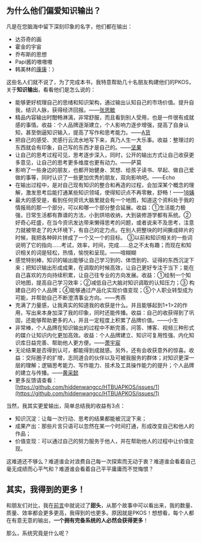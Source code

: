 ## 为什么他们偏爱知识输出？

凡是在您脑海中留下深刻印象的名字，他们都在输出：
- 达芬奇的画
- 霍金的宇宙
- 乔布斯的思想
- Papi酱的嗷嗷嗷
- 韩美林的[康康](http://baike.baidu.com/link?url=5eqU1dJjTdb2UWX1R6X0VMPEGIj0g-wBp9f2JL9BpI0X5QkScbPQfYIxTXVCnOzHnGQMiA9NdXhtB2vVMo30MWsV3OsUZggw68fwHQhpiza)：）

这些名人们就不说了，为了完成本书，我特意帮助几十名朋友构建他们的PKOS，关于**知识输出**，看看他们是怎么说的：

- 能够更好梳理自己的思绪和知识架构，通过输出认知自己的市场价值。提升自我，结识人脉，获得经济回报。——[张思敏](http://blog.sina.com.cn/siminchang)
- 精品内容输出时酣畅淋漓，非常舒服，而且看到别人受用，也是一件很有成就感的事情。收益：个人品牌逐渐建立，个人影响力逐步增强，提高了自身认知，甚至倒逼知识输入，提高了写作和思考能力。——[A货](http://lvtory.com/)
- 把自己的感受、灵感行云流水地写下来，真乃人生一大乐事。收益：整理过的东西就会有印象，自己写的东西才是自己的。——[坚果](http://www.jianshu.com/users/c3b18d6bd357)
- 让自己的思考过程可见，思考逐步深入，同时，公开的输出方式让自己收获更多意见，让自己的思考更多维度也更有动力。——萨莫
- 影响了一些身边的朋友，也都开始健身、冥想、给孩子读书、早起、做自己爱做的事等，同时认识了一些更加优秀的朋友，双向影响吧。——Echo
- 在输出过程中，是对自己现有知识的整合和再造的过程，会加深某个概念的理解，激发思考后能打通某些知识领域，使得知识点不再零散，舒畅！——[18姨](http://www.jianshu.com/users/fc5015c49140/latest_articles)
- 最大的感受是，看到任何资讯大脑里就会有一个地图，知道这个资料处于我的情报局的那一个部分，可以和哪一个部分整合延展。收益：①生活能力极强，日常生活都有靠谱的方法，小到烘培收纳，大到装修游学都有系统。②好奇心旺盛，在当今资讯发达带来懒得思考的问题，或者说来不及思考，注意力就被带走了的大环境下，有自己的定力点。在别人把整块的时间撕成碎片的时候，我把各种碎片拼成了一个又一个的目标。 ③以前和知识相关的一些词说明了它的指向……考试，效率，时间，完成……总之不太有趣；而现在和知识相关的词是轻松，热情，愉悦和呈现。——喧糊糊
- 感觉特别棒，知识的输出能够让自己学习到的、体悟到的、证得的东西沉淀下来；把知识输出形成成果，在调取的时候高效，让自己更好专注于当下；能在自己喜欢的方向持续积累，让自己往专业的方向发展。收益：①绘制一个知识地图，提高自己学习效率；②减低自己大脑对知识调取的认知压力；③ 构建自己的个人品牌；④能够通过产品化实现价值变现；⑤个人职业转型成为可能，并帮助自己不断澄清事业方向。——秀燕
- 充满了力量感，让我真实的知道我的收获是什么。并且能够起到1+1>2的作用，写出来本身加深了我的印象，同时还能传播。收益：自己的收获得到了巩固，还能够帮助更多的人，并且一定程度上积累了品牌价值。——小生
- 非常棒，个人品牌在知识输出的过程中不断完善，问答、博客、视频三种形式的媒介让知识内化更加高效。收益：个人品牌建立、知识可复用性强、内化知识库日益完善、帮助他人更方便。——[萧宇宸](http://www.xiaoyuchen.com/)
- 无论结果是否得到认可，都能得到成就感。另外，还有会收获意外的惊喜。收益：交际圈子的扩增，志同道合的伙伴以及可被我服务的群体；对知识更深一层的理解；逻辑思考能力、写作能力、技术及工具操作能力的提升；个人品牌的建立与传播。——[黄采懿](http://caie.me/)
- 更多反馈请查看：[https://github.com/hiddenwangcc/HTBUAPKOS/issues/1](https://github.com/hiddenwangcc/HTBUAPKOS/issues/1)

当然，我其实更爱输出，简单总结我的收益有3点：
- 知识沉淀：让每一次行动、思考的结果都能被沉淀下来；
- 成果产出：那些片言只语可以忽然在某一个时间打通，形成改变自己和他人的作品；
- 价值变现：可以通过自己的努力服务于他人，并在帮助他人的过程中让价值变现。

这难道还不够么？难道谁会对浪费自己每一次探索而无动于衷？难道谁会看着自己毫无成绩而心平气和？难道谁会看着自己平平庸庸而不觉悔恨？

## 其实，我得到的更多！

和朋友们对比，我在[前言](../01_preface.md)中就说过了**甜头**，从那个故事中可以看出来，我的数量、质量、效率都会更多更高，我得到的也更多。原因就是PKOS！想想看，每个人都在有意无意的输出，**一个拥有完备系统的人必然会获得更多**！

那么，系统究竟是什么呢？
